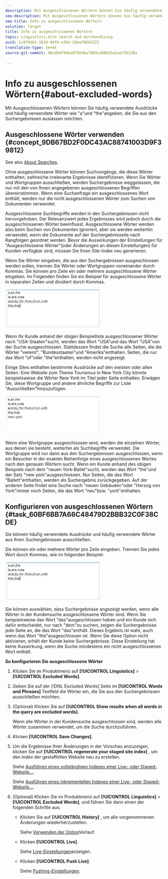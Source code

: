 ```yaml
---
description: Mit Ausgeschlossenen Wörtern können Sie häufig verwendete Ausdrücke und häufig verwendete Wörter wie "a"und "the"angeben, die Sie aus den Suchergebnissen auslassen möchten.
seo-description: Mit Ausgeschlossenen Wörtern können Sie häufig verwendete Ausdrücke und häufig verwendete Wörter wie "a"und "the"angeben, die Sie aus den Suchergebnissen auslassen möchten.
seo-title: Info zu ausgeschlossenen Wörtern
solution: Target
title: Info zu ausgeschlossenen Wörtern
topic: Linguistics,Site search and merchandising
uuid: 1c879462-1b19-44f6-a3b2-20aa786b3221
translation-type: tm+mt
source-git-commit: 46cdbdf94ba8f92dba7d03ce80b25a2ae73b228a

---
```



# Info zu ausgeschlossenen Wörtern{#about-excluded-words}

Mit Ausgeschlossenen Wörtern können Sie häufig verwendete Ausdrücke und häufig verwendete Wörter wie &quot;a&quot;und &quot;the&quot;angeben, die Sie aus den Suchergebnissen auslassen möchten.

## Ausgeschlossene Wörter verwenden {#concept_9DB67BD2F0DC43AC88741003D9F39812}

See also [About Searches](../c-about-settings-menu/c-about-searching-menu.md#concept_207105CF26B1448F8A3D223787C56AB8).

Ohne ausgeschlossene Wörter können Suchvorgänge, die diese Wörter enthalten, zahlreiche irrelevante Ergebnisse identifizieren. Wenn Sie Wörter und Wortgruppen ausschließen, werden Suchergebnisse weggelassen, die nur mit den von Ihnen angegebenen ausgeschlossenen Begriffen übereinstimmen. Wenn eine Suchanfrage ein ausgeschlossenes Wort enthält, werden nur die nicht ausgeschlossenen Wörter zum Suchen von Dokumenten verwendet.

Ausgeschlossene Suchbegriffe werden in den Suchergebnissen nicht hervorgehoben. Der Relevanzwert jedes Ergebnisses wird jedoch durch die ausgeschlossenen Wörter beeinflusst. Ausgeschlossene Wörter werden also beim Suchen von Dokumenten ignoriert, aber sie werden weiterhin verwendet, wenn die Dokumente auf der Suchergebnisseite nach Rangfolgen geordnet werden. Bevor die Auswirkungen der Einstellungen für &quot;Ausgeschlossene Wörter&quot;(oder Änderungen an diesen Einstellungen) für Kunden verfügbar sind, müssen Sie Ihren Site-Index neu generieren.

Wenn Sie Wörter eingeben, die aus den Suchergebnissen ausgeschlossen werden sollen, trennen Sie Wörter oder Wortgruppen voneinander durch Kommas. Sie können pro Zeile ein oder mehrere ausgeschlossene Wörter eingeben. Im Folgenden finden Sie ein Beispiel für ausgeschlossene Wörter in separaten Zeilen und dividiert durch Kommas.

![](assets/excluded_words_1.jpg)

Wenn Ihr Kunde anhand der obigen Beispielliste ausgeschlossener Wörter nach &quot;USA-Staaten&quot;sucht, werden das Wort &quot;USA&quot;und das Wort &quot;USA&quot;von der Suche ausgeschlossen. Stattdessen findet die Suche alle Seiten, die die Wörter &quot;vereint&quot;, &quot;Bundesstaaten&quot;und &quot;Amerika&quot;enthalten. Seiten, die nur das Wort &quot;of&quot;oder &quot;the&quot;enthalten, werden nicht angezeigt.

Einige Sites enthalten bestimmte Ausdrücke auf den meisten oder allen Seiten. Eine Website zum Thema Tourismus in New York City könnte beispielsweise die Wörter New York im Titel jeder Seite enthalten. Erwägen Sie, diese Wortgruppe und andere ähnliche Begriffe zur Liste &quot;Ausschließen&quot;hinzuzufügen:

![](assets/excluded_words_2.jpg)

Wenn eine Wortgruppe ausgeschlossen wird, werden die einzelnen Wörter, aus denen sie besteht, weiterhin als Suchbegriffe verwendet. Die Wortgruppe wird nur dann aus den Suchergebnissen ausgeschlossen, wenn ein Besucher in der exakten Reihenfolge eines ausgeschlossenen Wortes nach den genauen Wörtern sucht. Wenn ein Kunde anhand des obigen Beispiels nach dem &quot;neuen York-Ballet&quot;sucht, werden das Wort &quot;the&quot;und der Satz &quot;new york&quot;ausgeschlossen. Nur Seiten, die das Wort &quot;Ballett&quot;enthalten, werden als Suchergebnis zurückgegeben. Auf der anderen Seite findet eine Suche nach &quot;neuen Gebäuden&quot;oder &quot;Herzog von York&quot;immer noch Seiten, die das Wort &quot;neu&quot;bzw. &quot;york&quot;enthalten.

## Konfigurieren von ausgeschlossenen Wörtern {#task_60BF6BB7A66C48479D2BBB32C0F38CDE}

Sie können häufig verwendete Ausdrücke und häufig verwendete Wörter aus Ihren Suchergebnissen ausschließen.

Sie können ein oder mehrere Wörter pro Zeile eingeben. Trennen Sie jedes Wort durch Kommas, wie im folgenden Beispiel:

![](assets/excluded_words_1.jpg)

Sie können auswählen, dass Suchergebnisse angezeigt werden, wenn alle Wörter in der Kundensuche ausgeschlossene Wörter sind. Wenn Sie beispielsweise das Wort &quot;das&quot;ausgeschlossen haben und ein Kunde sich dafür entscheidet, nur nach &quot;dem&quot;zu suchen, zeigen die Suchergebnisse jede Seite an, die das Wort &quot;das&quot;enthält. Dieses Ergebnis ist wahr, auch wenn das Wort &quot;the&quot;ausgeschlossen ist. Wenn Sie diese Option nicht aktivieren, erhält der Kunde keine Suchergebnisse. Diese Einstellung hat keine Auswirkung, wenn die Suche mindestens ein nicht ausgeschlossenes Wort enthält.

**So konfigurieren Sie ausgeschlossene Wörter**

1. Klicken Sie im Produktmenü auf **[!UICONTROL Linguistics]** > **[!UICONTROL Excluded Words]**.
1. Geben Sie auf der [!DNL Excluded Words] Seite im **[!UICONTROL Words and Phrases]** Textfeld die Wörter ein, die Sie aus den Suchergebnissen ausschließen möchten.
1. (Optional) Klicken Sie auf **[!UICONTROL Show results when all words in the query are excluded words]**.

   Wenn alle Wörter in der Kundensuche ausgeschlossen sind, werden alle Wörter zusammen verwendet, um die Suche durchzuführen.
1. Klicken **[!UICONTROL Save Changes]**.
1. Um die Ergebnisse Ihrer Änderungen in der Vorschau anzuzeigen, klicken Sie auf **[!UICONTROL regenerate your staged site index]** , um den Index der gestaffelten Website neu zu erstellen.

   Siehe [Ausführen eines vollständigen Indexes einer Live- oder Staged-Website...](../c-about-index-menu/c-about-full-index.md#task_F7FE04D8A1654A7787FCCA31B45EB42D).

   Siehe [Ausführen eines inkrementellen Indexes einer Live- oder Staged-Website...](../c-about-index-menu/c-about-incremental-index.md#task_9BFB6157F3884B2FAECB7E0E9CA318CB).
1. (Optional) Klicken Sie im Produktmenü auf **[!UICONTROL Linguistics]** > **[!UICONTROL Excluded Words]**, und führen Sie dann einen der folgenden Schritte aus:

   * Klicken Sie auf **[!UICONTROL History]** , um alle vorgenommenen Änderungen wiederherzustellen.

      Siehe [Verwenden der Option](../t-using-the-history-option.md#task_70DD3F87A67242BBBD2CB27156F43002)Verlauf.

   * Klicken **[!UICONTROL Live]**.

      Siehe [Live-Einstellungen](../c-about-staging.md#task_401A0EBDB5DB4D4CA933CBA7BECDC10F)anzeigen.

   * Klicken **[!UICONTROL Push Live]**.

      Siehe [Pushing-Einstellungen](../c-about-staging.md#task_44306783B4C0408AAA58B471DAF2D9A4).

